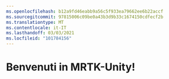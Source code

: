 ```yaml
---
ms.openlocfilehash: b12a9fd46eabb9a56c5f933ea79662ee6b22accf
ms.sourcegitcommit: 97815006c09be0a43b3d9b33c1674150cdfecf2b
ms.translationtype: MT
ms.contentlocale: it-IT
ms.lasthandoff: 03/03/2021
ms.locfileid: "101784156"
---
```

# <a name="welcome-to-mrtk-unity"></a>Benvenuti in MRTK-Unity!